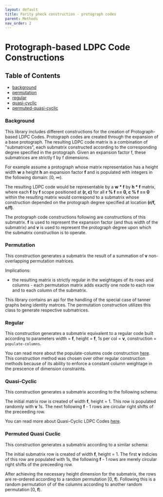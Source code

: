 ```yaml
---
layout: default
title: Parity pheck construction - protograph codes
parent: Methods
nav_order: 2
---
```


# Protograph-based LDPC Code Constructions

## Table of Contents
* [background](./methods-protograph.html#background)
* [permutation](./methods-protograph.html#permutation)
* [regular](./methods-protograph.html#regular)
* [quasi-cyclic](./methods-protograph.html#quasi-cyclic)
* [permuted-quasi-cyclic](./methods-protograph.html#permuted-quasi-cuclic)

### Background

This library includes different constructions for the creation of Protograph-based LDPC Codes. Protograph codes are created through the expansion of a base protograph. The resulting LDPC code matrix is a combination of "submatrices", each submatrix constructed according to the corresponding degree specified in the protograph. Given an expansion factor f, these submatrices are strictly f by f dimensions. 

For example assume a protograph whose matrix representation has a height width <strong>w</strong> a height <strong>h</strong> an expansion factor <strong>f</strong> and is populated with integers in the following domain: [0, ∞).

The resulting LDPC code would be representable by a <strong>w * f</strong> by <strong>h * f</strong> matrix, where each <strong>f</strong> by <strong>f</strong> scope positioned at <strong>(r, c)</strong> for all <strong>r % f == 0, c % f == 0</strong> within the resulting matrix would correspond to a submatrix whose construction depended on the protograph degree specified at location <strong>(r/f, c/f)</strong>.

The protograph code constructions following are constructions of this submatrix. <strong>f</strong> is used to represent the expansion factor (and thus width of the submatrix) and <strong>v</strong> is used to represent the protograph degree upon which the submatrix construction is to operate.

### Permutation

This construction generates a submatrix the result of a summation of <strong>v</strong> non-overlapping permutation matrices.

Implications:
* the resulting matrix is strictly regular in the weightages of its rows and columns - each permutation matrix adds exactly one node to each row and to each column of the submatrix.

This library contains an api for the handling of the special case of tanner graphs being identity matrces. The permutation construction utilizes this class to generate respective submatrices.

### Regular

This construction generates a submatrix equivalent to a regular code built according to parameters width = <strong>f</strong>, height = <strong>f</strong>, 1s per col = <strong>v</strong>, construction = <code>populate-columns</code>. 

You can read more about the populate-columns code construction [here](./methods-regular.html#populate-columns). This construction method was chosen over other regular construction methods because of its ability to enforce a constant column weightage in the prescence of dimension constraints. 

### Quasi-Cyclic

This construction generates a submatrix according to the following schema:

The initial matrix row is created of width <strong>f</strong>, height = 1. This row is populated randomly with <strong>v</strong> 1s. The next following <strong>f</strong> - 1 rows are circular right shifts of the preceeding row.

You can read more about Quasi-Cyclic LDPC Codes [here](https://ieeexplore.ieee.org/document/6145509).

### Permuted Quasi Cuclic

This construction generates a submatrix according to a similar schema:

The initial submatrix row is created of width <strong>f</strong>, height = 1. The first <strong>v</strong> indicies of this row are populated with 1s, the following <strong>f</strong> - 1 rows are merely circular right shifts of the preceeding row.

After achieving the necessary height dimension for the submatrix, the rows are re-ordered according to a random permutation [0, <strong>f</strong>). Following this is a random permutation of of the columns according to another random permutation [0, <strong>f</strong>).
